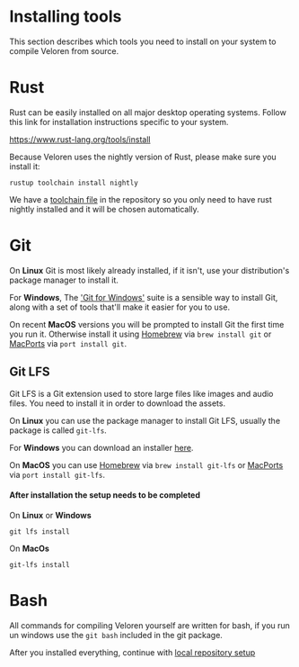 # Installing tools

This section describes which tools you need to install on your system to compile Veloren from source.

# Rust

Rust can be easily installed on all major desktop operating systems. Follow this link for installation instructions specific to your system.

<https://www.rust-lang.org/tools/install>

Because Veloren uses the nightly version of Rust, please make sure you install it:
```
rustup toolchain install nightly
```

We have a [toolchain file](https://github.com/rust-lang/rustup.rs#the-toolchain-file) in the repository so you only need to have rust nightly installed and it will be chosen automatically.

# Git

On **Linux** Git is most likely already installed, if it isn't, use your distribution's package manager to install it.

For **Windows**, The ['Git for Windows'](https://gitforwindows.org/) suite is a sensible way to install Git, along with a set of tools that'll make it easier for you to use.

On recent **MacOS** versions you will be prompted to install Git the first time you run it. Otherwise install it using [Homebrew](https://github.com/Homebrew/brew) via `brew install git` or [MacPorts](https://www.macports.org/) via `port install git`.


## Git LFS
Git LFS is a Git extension used to store large files like images and audio files. You need to install it in order to download the assets.

On **Linux** you can use the package manager to install Git LFS, usually the package is called `git-lfs`.

For **Windows** you can download an installer [here](https://github.com/git-lfs/git-lfs/releases).

On **MacOS** you can use [Homebrew](https://github.com/Homebrew/brew) via `brew install git-lfs` or [MacPorts](https://www.macports.org/) via `port install git-lfs`.


#### After installation the setup needs to be completed

On **Linux** or **Windows**
```
git lfs install
```
On **MacOs**
```
git-lfs install
```


# Bash
All commands for compiling Veloren yourself are written for bash, if you run un windows use the `git bash` included in the git package.

After you installed everything, continue with [local repository setup](./repo.md)
